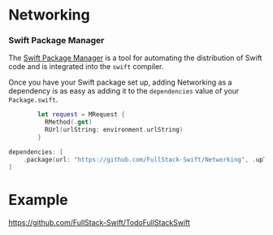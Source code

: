 # Networking

### Swift Package Manager

The [Swift Package Manager](https://swift.org/package-manager/) is a tool for automating the distribution of Swift code and is integrated into the `swift` compiler. 

Once you have your Swift package set up, adding Networking as a dependency is as easy as adding it to the `dependencies` value of your `Package.swift`.

```swift
        let request = MRequest {
          RMethod(.get)
          RUrl(urlString: environment.urlString)
        }
```

```swift
dependencies: [
    .package(url: "https://github.com/FullStack-Swift/Networking", .upToNextMajor(from: "1.0.0"))
]
```

# Example

https://github.com/FullStack-Swift/TodoFullStackSwift
